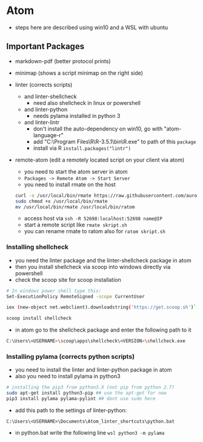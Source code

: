 # Atom
* steps here are described using win10 and a WSL with ubuntu

## Important Packages

* markdown-pdf (better protocol prints)
* minimap (shows a script minimap on the right side)
* linter (corrects scripts)
    * and linter-shellcheck
        * need also shellcheck in linux or powershell
    * and linter-python
        * needs pylama installed in python 3
    * and linter-lintr
        * don't install the auto-dependency on win10, go with "atom-language-r"
        * add "C:\Program Files\R\R-3.5.1\bin\R.exe" to path of this ``package``
        * install via R `install.packages("lintr")`
* remote-atom (edit a remotely located script on your client via atom)
    + you need to start the atom server in atom
    + `Packages -> Remote Atom -> Start Server`
    * you need to install rmate on the host

    ````bash
    curl -o /usr/local/bin/rmate https://raw.githubusercontent.com/aurora/rmate/master/rmate
    sudo chmod +x /usr/local/bin/rmate
    mv /usr/local/bin/rmate /usr/local/bin/ratom
    ````

    * access host via `ssh -R 52698:localhost:52698 name@IP`
    * start a remote script like `rmate skript.sh`
    * you can rename rmate to ratom also for `ratom skript.sh`

### Installing shellcheck

* you need the linter package and the linter-shellcheck package  in atom
* then you install shellcheck via scoop into windows directly via powershell
* check the scoop site for scoop installation

```bash
# In windows power shell type this:
Set-ExecutionPolicy RemoteSigned -scope CurrentUser

iex (new-object net.webclient).downloadstring('https://get.scoop.sh')`

scoop install shellcheck
```

* in atom go to the shellcheck package and enter the following path to it

```bash
C:\Users\<USERNAME>\scoop\apps\shellcheck\<VERSION>\shellcheck.exe
```

### Installing pylama (corrects python scripts)

* you need to install the linter and linter-python package in atom
* also you need to install pylama in python3

```bash
# installing the pip3 from python3.X (not pip from python 2.7)
sudo apt-get install python3-pip ## use the apt-get for now
pip3 install pylama pylama-pylint ## dont use sudo here
```
* add this path to the settings of linter-python:

```
C:\Users\<USERNAME>\Documents\Atom_linter_shortcuts\python.bat
```
* in python.bat write the following line `wsl python3 -m pylama`
